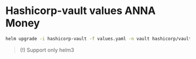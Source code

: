# Hashicorp-vault values ANNA Money

```bash
helm upgrade -i hashicorp-vault -f values.yaml -n vault hashicorp/vault
```

> (!) Support only helm3
